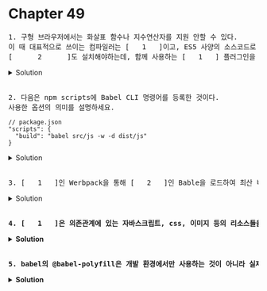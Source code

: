 # Chapter 49

<pre>1. 구형 브라우저에서는 화살표 함수나 지수연산자를 지원 안할 수 있다.
이 때 대표적으로 쓰이는 컴파일러는 [   1   ]이고, ES5 사양의 소스코드로 변환할 수 있다. [   1   ]을 사용하려면,
[      2      ]도 설치해야하는데, 함께 사용하는 [   1   ] 플러그인을 모아 둔 것이다.</pre>

<details>
  <summary>Solution</summary>
<strong>1. Babel<br>
2. @babel/preset-env(바벨 프리셋)</strong>
</details>

<br>

<pre>2. 다음은 npm scripts에 Babel CLI 명령어를 등록한 것이다.
사용한 옵션의 의미를 설명하세요.
</pre>

```
// package.json
"scripts": {
  "build": "babel src/js -w -d dist/js"
}
```

<details>
  <summary>Solution</summary>
<pre>1. -w: 타깃 폴더에 있는 모든 자바스크립트 파일들의 변경을 감지하여 자동으로 트랜스파일한다.(--watch옵션의 축약형)
2. -d: 트랜스파일링된 결과물이 저장될 폴더를 지정한다. 만약 지정된 폴더가 존재하지 않으면 자동 생성된다.(--out-dir 옵션의 축약형)</pre>
</details>

<br>

<pre>3. [   1   ]인 Werbpack을 통해 [   2   ]인 Bable을 로드하여 최산 버전 ES 6+ / ES.NEXT 소스코드를 구형 브라우저인 IE같은 환경에서도 동작할 수 있도록 ES5 사양의 소스코드로 [   3   ]할 수 있다. </pre>

<details>
  <summary>Solution</summary>
<strong>1. 모듈 번들러<br>
2. 트랜스파일러</strong><br>
<strong>3. 트랜스파일링<br>
</details>

<br>

<pre>4. [   1   ]은 의존관계에 있는 자바스크립트, css, 이미지 등의 리소스들을 하나의 파일로 번들링하는 모듈 번들러이다. [   1   ]을 사용하면 의존 모듈이 하나의 파일로 번들링하므로 HTML 파일에서 script 태그로 여러개의 자바스크립트 파일을 로드해야 하는 번거러움도 사라진다. </pre>

<details>
  <summary>Solution</summary>
<strong>답: webpack<br>
</details>

<br>

<pre>5. babel의 @babel-polyfill은 개발 환경에서만 사용하는 것이 아니라 실제 운영 환경에서도 사용해야한다.	ES6의 import 구문을 사용하는 경우에는 진입점의 선두에서 먼저 [   1   ]을 로드하도록 한다. </pre>

<details>
  <summary>Solution</summary>
<strong>답: 폴리필<br>
</details>

<br>
